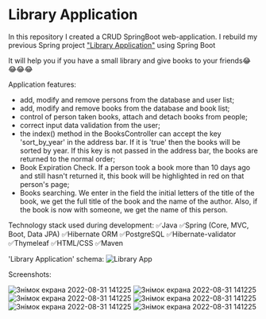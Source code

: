 # Library Application
In this repository I created a CRUD SpringBoot web-application. I rebuild my previous Spring project ["Library 
Application"](https://github.com/roman-andriiv/Library-Application.git) using Spring Boot
<br />

It will help you if you have a small library and give books to your friends😂😂😂😂

Application features:
- add, modify and remove persons from the database and user list;
- add, modify and remove books from the database and book list;
- control of person taken books, attach and detach books from people;
- correct input data validation from the user;
- the index() method in the BooksController can accept the key 'sort_by_year' in the address bar. If it is 'true' then 
the books will be sorted by year. If this key is not passed in the address bar, the books are returned to the normal order;
- Book Expiration Check. If a person took a book more than 10 days ago and still hasn't returned it, this book will be 
highlighted in red on that person's page;
- Books searching. We enter in the field the initial letters of the title of the book, we get the full title of the book 
and the name of the author. Also, if the book is now with someone, we get the name of this person.



Technology stack used during development: ✅Java ✅Spring (Core, MVC, Boot, Data JPA) ✅Hibernate ORM ✅PostgreSQL  ✅Hibernate-validator ✅Thymeleaf ✅HTML/CSS  ✅Maven
<br />

'Library Application' schema:
![Library App](https://user-images.githubusercontent.com/63511356/187675178-8dc1a171-c056-46a2-ac42-fabdf93c2a6c.png)

Screenshots:

![Знімок екрана 2022-08-31 141225](https://user-images.githubusercontent.com/63511356/187675554-7701a883-383d-47a2-b463-714a6beff160.png)
![Знімок екрана 2022-08-31 141225](https://user-images.githubusercontent.com/63511356/187676031-740b997e-71fd-4ad8-bfd9-b8366df33e7d.png)
![Знімок екрана 2022-08-31 141225](https://user-images.githubusercontent.com/63511356/187676700-fbb9e504-84e4-4ece-93b6-01c74c519d8a.png)
![Знімок екрана 2022-08-31 141225](https://user-images.githubusercontent.com/63511356/187676952-a65e27d6-6962-4cb2-b323-c9c6f6a1d712.png)
![Знімок екрана 2022-08-31 141225](https://user-images.githubusercontent.com/63511356/187677326-43c267e8-e27f-4d0f-8d7b-ea82693c18de.png)
![Знімок екрана 2022-08-31 141225](https://user-images.githubusercontent.com/63511356/187678101-aba6624e-62d9-48b6-b6cb-c787ab4c6b6f.png)